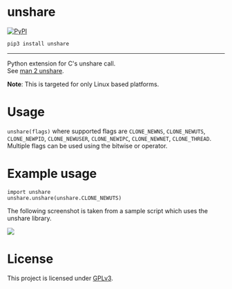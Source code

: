 # unshare

[![PyPI](https://img.shields.io/pypi/v/unshare.svg?color=green&logo=unshare&style=plastic)](https://pypi.org/project/unshare/)


```bash
pip3 install unshare
```

<hr>

Python extension for C's unshare call. <br>
See [man 2 unshare](http://man7.org/linux/man-pages/man2/unshare.2.html).


**Note**: This is targeted for only Linux based platforms.


# Usage

`unshare(flags)` where supported flags are `CLONE_NEWNS`, `CLONE_NEWUTS`, `CLONE_NEWPID`, `CLONE_NEWUSER`, `CLONE_NEWIPC`, `CLONE_NEWNET`, `CLONE_THREAD`. <br>
Multiple flags can be used using the bitwise or operator.

# Example usage

```python3
import unshare
unshare.unshare(unshare.CLONE_NEWUTS)
```

The following screenshot is taken from a sample script which uses the unshare library.

![](https://i.imgur.com/B8X0LT8.png)


# License

This project is licensed under [GPLv3](./LICENSE).